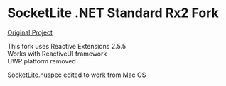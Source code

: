 # SocketLite .NET Standard Rx2 Fork

[Original Project](https://github.com/1iveowl/SocketLite)  

This fork uses Reactive Extensions 2.5.5  
Works with ReactiveUI framework  
UWP platform removed  
  
SocketLite.nuspec edited to work from Mac OS  